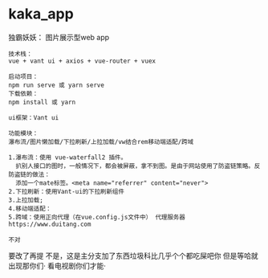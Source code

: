# kaka_app
独霸妖妖：
    图片展示型web app
    
    技术栈：
    vue + vant ui + axios + vue-router + vuex
     
    启动项目：
    npm run serve 或 yarn serve 
    下载依赖：
    npm install 或 yarn 
    
    ui框架：Vant ui
    
    功能模块：
    瀑布流/图片懒加载/下拉刷新/上拉加载/vw结合rem移动端适配/跨域

    1.瀑布流：使用 vue-waterfall2 插件。
      扒别人接口的图时，一般情况下，都会被屏蔽，拿不到图。是由于网站使用了防盗链策略。反防盗链的做法：
      添加一个mate标签。<meta name="referrer" content="never">
    2.下拉刷新：使用Vant-ui的下拉刷新组件
    3.上拉加载;
    4.移动端适配：
    5.跨域：使用正向代理（在vue.config.js文件中） 代理服务器https://www.duitang.com 

    不对
要改了再提
不是，这是主分支加了东西垃圾科比几乎个个都吃屎吧你
但是等哈就出现那你们·
看电视剧你们才能·